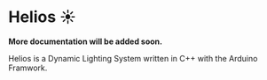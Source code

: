 # Helios ☀️

**More documentation will be added soon.**

Helios is a Dynamic Lighting System written in C++ with the Arduino Framwork.
